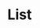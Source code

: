 ---
title: List
excerpt: List sites.
api:
  file: api.json
  operationId: sites#list
hidden: false
---